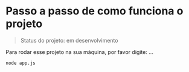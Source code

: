 <h1>Passo a passo de como funciona o projeto</h1>

>Status do projeto: em desenvolvimento

Para rodar esse projeto na sua máquina, por favor digite: ...

```
node app.js
```
